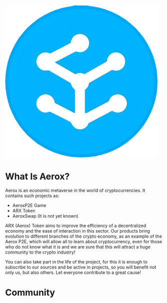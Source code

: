 ![Logotype](./docs/logo.png)
# What Is Aerox?
Aerox is an economic metaverse in the world of cryptocurrencies. It contains such projects as:

 * AeroxP2E Game
 * ARX Token
 * AeroxSwap (It is not yet known)

ARX (Aerox) Token aims to improve the efficiency of a decentralized economy and the ease of interaction in this sector. 
Our products bring evolution to different branches of the crypto economy, as an example of the Aerox P2E, which will allow all to learn about cryptocurrency, even for those who do not know what it is and we are sure that this will attract a huge community to the crypto industry!

You can also take part in the life of the project, for this it is enough to subscribe to our sources and be active in projects, so you will benefit not only us, but also others. Let everyone contribute to a great cause!

# Community
